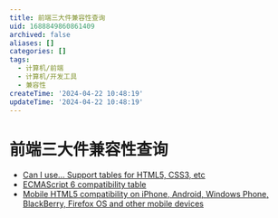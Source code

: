 ```yaml
---
title: 前端三大件兼容性查询
uid: 1688849860861409
archived: false
aliases: []
categories: []
tags:
  - 计算机/前端
  - 计算机/开发工具
  - 兼容性
createTime: '2024-04-22 10:48:19'
updateTime: '2024-04-22 10:48:19'
---
```


# 前端三大件兼容性查询

- [Can I use... Support tables for HTML5, CSS3, etc](https://caniuse.com/)
- [ECMAScript 6 compatibility table](http://kangax.github.io/compat-table/es6/)
- [Mobile HTML5 compatibility on iPhone, Android, Windows Phone, BlackBerry, Firefox OS and other mobile devices](http://mobilehtml5.org/)
